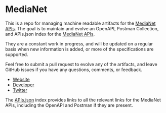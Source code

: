 # MediaNetThis is a repo for managing machine readable artifacts for the [MediaNet APIs](http://www.mndigital.com/). The goal is to maintain and evolve an OpenAPI, Postman Collection, and APIs.json index for the [MediaNet APIs](http://www.mndigital.com/).They are a constant work in progress, and will be updated on a regular basis when new information is added, or more of the specifications are supported.Feel free to submit a pull request to evolve any of the artifacts, and leave GitHub issues if you have any questions, comments, or feedback.- [Website](http://www.mndigital.com/)- [Developer](http://www.mndigital.com/)- [Twitter](https://twitter.com/MNDigital)The [APIs.json](https://github.com/api-evangelist/medianet/blob/master/apis.json) index provides links to all the relevant links for the MediaNet APIs, including the OpenAPI and Postman if they are present.